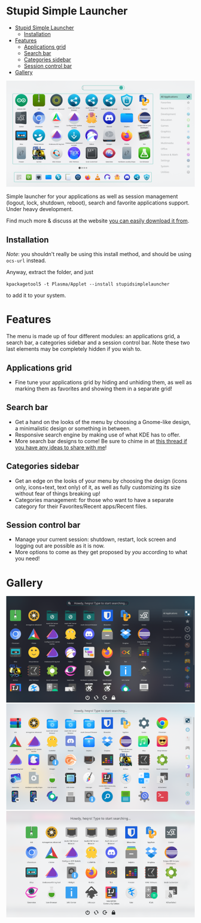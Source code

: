 # Stupid Simple Launcher

- [Stupid Simple Launcher](#stupid-simple-launcher)
  * [Installation](#installation)
- [Features](#features)
  * [Applications grid](#applications-grid)
  * [Search bar](#search-bar)
  * [Categories sidebar](#categories-sidebar)
  * [Session control bar](#session-control-bar)
- [Gallery](#gallery)

![alt text](./previews/Carátula.png)

Simple launcher for your applications as well as session management (logout, lock, shutdown, reboot), search and favorite applications support. Under heavy development.

Find much more & discuss at the website [you can easily download it from](https://store.kde.org/p/1584342).

## Installation

*Note*: you shouldn't really be using this install method, and should be using `ocs-url` instead.

Anyway, extract the folder, and just

`kpackagetool5 -t Plasma/Applet --install stupidsimplelauncher`

to add it to your system.

# Features

The menu is made up of four different modules: an applications grid, a search bar, a categories sidebar and a session control bar. Note these two last elements may be completely hidden if you wish to.

## Applications grid

* Fine tune your applications grid by hiding and unhiding them, as well as marking them as favorites and showing them in a separate grid!

## Search bar

* Get a hand on the looks of the menu by choosing a Gnome-like design, a minimalistic design or something in between.
* Responsive search engine by making use of what KDE has to offer.
* More search bar designs to come! Be sure to chime in at [this thread if you have any ideas to share with me](https://github.com/heqro/stupid-simple-launcher/issues/3)!

## Categories sidebar

* Get an edge on the looks of your menu by choosing the design (icons only, icons+text, text only) of it, as well as fully customizing its size without fear of things breaking up!
* Categories management: for those who want to have a separate category for their Favorites/Recent apps/Recent files.

## Session control bar

* Manage your current session: shutdown, restart, lock screen and logging out are possible as it is now.
* More options to come as they get proposed by *you* according to what you need!

# Gallery

![alt text](./previews/DarkAllCategoriesRight.png)
![alt text](./previews/LightAllCategoriesRight.png)
![alt text](./previews/NoCategoriesSidebar.png)
